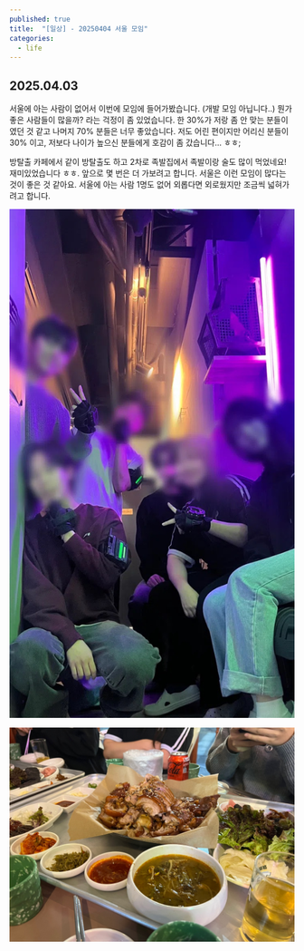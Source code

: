 ```yaml
---
published: true
title:  "[일상] - 20250404 서울 모임"
categories:
  - life
---
```


## 2025.04.03

서울에 아는 사람이 없어서 이번에 모임에 들어가봤습니다. (개발 모임 아닙니다..) 
뭔가 좋은 사람들이 많을까? 라는 걱정이 좀 있었습니다. 한 30%가 저랑 좀 안 맞는 분들이였던 것 같고 나머지 70% 분들은 너무 좋았습니다.
저도 어린 편이지만 어리신 분들이 30% 이고, 저보다 나이가 높으신 분들에게 호감이 좀 갔습니다... ㅎㅎ;

방탈출 카페에서 같이 방탈출도 하고 2차로 족발집에서 족발이랑 술도 많이 먹었네요! 재미있었습니다 ㅎㅎ.
앞으로 몇 번은 더 가보려고 합니다. 서울은 이런 모임이 많다는 것이 좋은 것 같아요.
서울에 아는 사람 1명도 없어 외롭다면 외로웠지만 조금씩 넓혀가려고 합니다.

![](https://github.com/02ggang9/02ggang9.github.io/blob/2aa7a988d172398704dcabae695da076673772d7/_posts/life/202504/life1-2.jpeg?raw=true)

![](https://github.com/02ggang9/02ggang9.github.io/blob/2aa7a988d172398704dcabae695da076673772d7/_posts/life/202504/life1-1.jpeg?raw=true)
